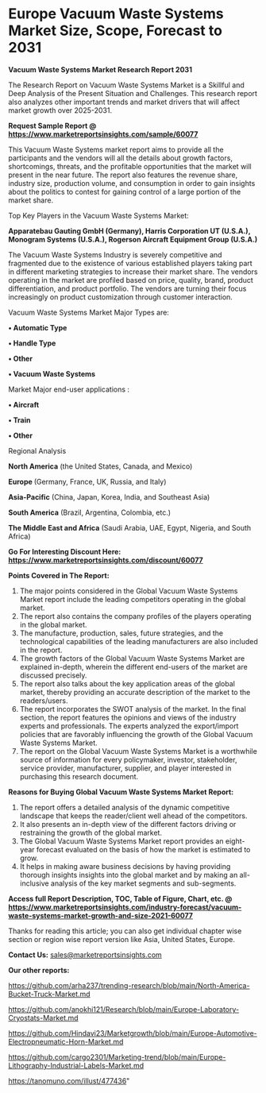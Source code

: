  # Europe Vacuum Waste Systems Market Size, Scope, Forecast to 2031

<strong>Vacuum Waste Systems Market Research Report 2031</strong>

The Research Report on Vacuum Waste Systems Market is a Skillful and Deep Analysis of the Present Situation and Challenges. This research report also analyzes other important trends and market drivers that will affect market growth over 2025-2031.

<strong>Request Sample Report @ <a href=https://www.marketreportsinsights.com/sample/60077>https://www.marketreportsinsights.com/sample/60077</a></strong>

This Vacuum Waste Systems market report aims to provide all the participants and the vendors will all the details about growth factors, shortcomings, threats, and the profitable opportunities that the market will present in the near future. The report also features the revenue share, industry size, production volume, and consumption in order to gain insights about the politics to contest for gaining control of a large portion of the market share.

Top Key Players in the Vacuum Waste Systems Market:

<strong>Apparatebau Gauting GmbH (Germany), Harris Corporation UT (U.S.A.), Monogram Systems (U.S.A.), Rogerson Aircraft Equipment Group (U.S.A.)</strong>

The Vacuum Waste Systems Industry is severely competitive and fragmented due to the existence of various established players taking part in different marketing strategies to increase their market share. The vendors operating in the market are profiled based on price, quality, brand, product differentiation, and product portfolio. The vendors are turning their focus increasingly on product customization through customer interaction.

Vacuum Waste Systems Market Major Types are:

<strong>• Automatic Type

• Handle Type

• Other

• Vacuum Waste Systems</strong>

Market Major end-user applications :

<strong>• Aircraft

• Train

• Other</strong>

Regional Analysis

</u><strong><b>North America</b></strong> (the United States, Canada, and Mexico)

<strong><b>Europe </b></strong>(Germany, France, UK, Russia, and Italy)

<strong><b>Asia-Pacific</b></strong> (China, Japan, Korea, India, and Southeast Asia)

<strong><b>South America</b></strong> (Brazil, Argentina, Colombia, etc.)

<strong><b>The Middle East and Africa</b></strong> (Saudi Arabia, UAE, Egypt, Nigeria, and South Africa)

<strong>Go For Interesting Discount Here: <a href=https://www.marketreportsinsights.com/discount/60077>https://www.marketreportsinsights.com/discount/60077</a></strong>

<strong>Points Covered in The Report:</strong>
<ol>
  <li>The major points considered in the Global Vacuum Waste Systems Market report include the leading competitors operating in the global market.</li>
  <li>The report also contains the company profiles of the players operating in the global market.</li>
  <li>The manufacture, production, sales, future strategies, and the technological capabilities of the leading manufacturers are also included in the report.</li>
  <li>The growth factors of the Global Vacuum Waste Systems Market are explained in-depth, wherein the different end-users of the market are discussed precisely.</li>
  <li>The report also talks about the key application areas of the global market, thereby providing an accurate description of the market to the readers/users.</li>
  <li>The report incorporates the SWOT analysis of the market. In the final section, the report features the opinions and views of the industry experts and professionals. The experts analyzed the export/import policies that are favorably influencing the growth of the Global Vacuum Waste Systems Market.</li>
  <li>The report on the Global Vacuum Waste Systems Market is a worthwhile source of information for every policymaker, investor, stakeholder, service provider, manufacturer, supplier, and player interested in purchasing this research document.</li>
</ol>
<strong>Reasons for Buying Global Vacuum Waste Systems Market Report:</strong>

<ol>
  <li>The report offers a detailed analysis of the dynamic competitive landscape that keeps the reader/client well ahead of the competitors.</li>
  <li>It also presents an in-depth view of the different factors driving or restraining the growth of the global market.</li>
  <li>The Global Vacuum Waste Systems Market report provides an eight-year forecast evaluated on the basis of how the market is estimated to grow.</li>
  <li>It helps in making aware business decisions by having providing thorough insights insights into the global market and by making an all-inclusive analysis of the key market segments and sub-segments.</li>
</ol>
<strong>Access full Report Description, TOC, Table of Figure, Chart, etc. @ <a href=https://www.marketreportsinsights.com/industry-forecast/vacuum-waste-systems-market-growth-and-size-2021-60077>https://www.marketreportsinsights.com/industry-forecast/vacuum-waste-systems-market-growth-and-size-2021-60077</a></strong>


Thanks for reading this article; you can also get individual chapter wise section or region wise report version like Asia, United States, Europe.

<strong>Contact Us:</strong>
sales@marketreportsinsights.com

<strong>Our other reports:</strong>

<a href=https://github.com/arha237/trending-research/blob/main/North-America-Bucket-Truck-Market.md>https://github.com/arha237/trending-research/blob/main/North-America-Bucket-Truck-Market.md</a>

<a href=https://github.com/anokhi121/Research/blob/main/Europe-Laboratory-Cryostats-Market.md>https://github.com/anokhi121/Research/blob/main/Europe-Laboratory-Cryostats-Market.md</a>

<a href=https://github.com/Hindavi23/Marketgrowth/blob/main/Europe-Automotive-Electropneumatic-Horn-Market.md>https://github.com/Hindavi23/Marketgrowth/blob/main/Europe-Automotive-Electropneumatic-Horn-Market.md</a>

<a href=https://github.com/cargo2301/Marketing-trend/blob/main/Europe-Lithography-Industrial-Labels-Market.md>https://github.com/cargo2301/Marketing-trend/blob/main/Europe-Lithography-Industrial-Labels-Market.md</a>

<a href=https://tanomuno.com/illust/477436>https://tanomuno.com/illust/477436</a>"

